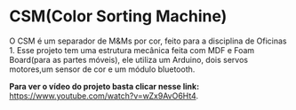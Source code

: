 # CSM(Color Sorting Machine)
 O CSM é um separador de M&amp;Ms por cor, feito para a disciplina de Oficinas 1. Esse projeto tem uma estrutura mecânica feita com MDF e Foam Board(para as partes móveis), ele utiliza um Arduino, dois servos motores,um sensor de cor e um módulo bluetooth. 
 
**Para ver o vídeo do projeto basta clicar nesse link:** https://www.youtube.com/watch?v=wZx9AvO6Ht4.
